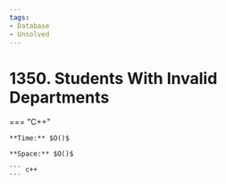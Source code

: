 ```yaml
---
tags:
- Database
- Unsolved
---
```



# 1350. Students With Invalid Departments

=== "C++"

    **Time:** $O()$

    **Space:** $O()$

    ``` c++
    ```